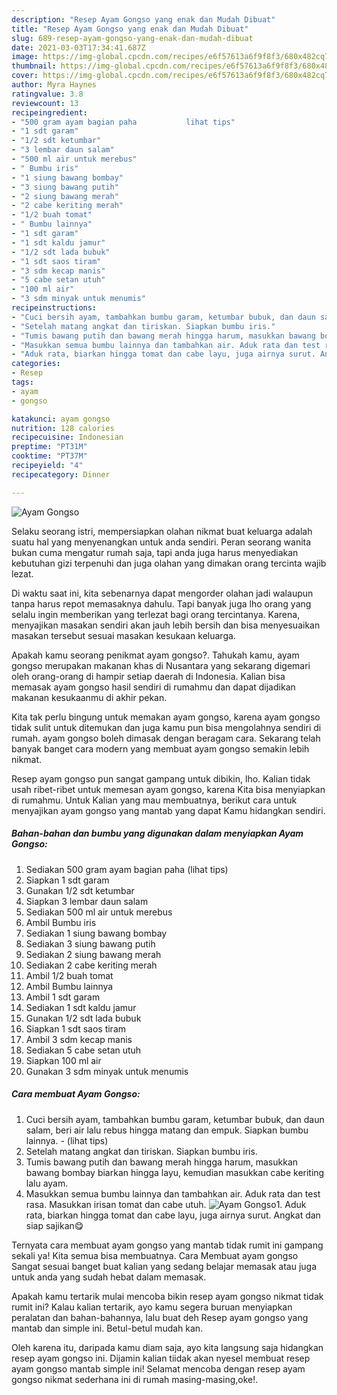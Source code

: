 ```yaml
---
description: "Resep Ayam Gongso yang enak dan Mudah Dibuat"
title: "Resep Ayam Gongso yang enak dan Mudah Dibuat"
slug: 689-resep-ayam-gongso-yang-enak-dan-mudah-dibuat
date: 2021-03-03T17:34:41.687Z
image: https://img-global.cpcdn.com/recipes/e6f57613a6f9f8f3/680x482cq70/ayam-gongso-foto-resep-utama.jpg
thumbnail: https://img-global.cpcdn.com/recipes/e6f57613a6f9f8f3/680x482cq70/ayam-gongso-foto-resep-utama.jpg
cover: https://img-global.cpcdn.com/recipes/e6f57613a6f9f8f3/680x482cq70/ayam-gongso-foto-resep-utama.jpg
author: Myra Haynes
ratingvalue: 3.8
reviewcount: 13
recipeingredient:
- "500 gram ayam bagian paha           lihat tips"
- "1 sdt garam"
- "1/2 sdt ketumbar"
- "3 lembar daun salam"
- "500 ml air untuk merebus"
- " Bumbu iris"
- "1 siung bawang bombay"
- "3 siung bawang putih"
- "2 siung bawang merah"
- "2 cabe keriting merah"
- "1/2 buah tomat"
- " Bumbu lainnya"
- "1 sdt garam"
- "1 sdt kaldu jamur"
- "1/2 sdt lada bubuk"
- "1 sdt saos tiram"
- "3 sdm kecap manis"
- "5 cabe setan utuh"
- "100 ml air"
- "3 sdm minyak untuk menumis"
recipeinstructions:
- "Cuci bersih ayam, tambahkan bumbu garam, ketumbar bubuk, dan daun salam, beri air lalu rebus hingga matang dan empuk. Siapkan bumbu lainnya.           (lihat tips)"
- "Setelah matang angkat dan tiriskan. Siapkan bumbu iris."
- "Tumis bawang putih dan bawang merah hingga harum, masukkan bawang bombay biarkan hingga layu, kemudian masukkan cabe keriting lalu ayam."
- "Masukkan semua bumbu lainnya dan tambahkan air. Aduk rata dan test rasa. Masukkan irisan tomat dan cabe utuh."
- "Aduk rata, biarkan hingga tomat dan cabe layu, juga airnya surut. Angkat dan siap sajikan😋"
categories:
- Resep
tags:
- ayam
- gongso

katakunci: ayam gongso 
nutrition: 128 calories
recipecuisine: Indonesian
preptime: "PT31M"
cooktime: "PT37M"
recipeyield: "4"
recipecategory: Dinner

---
```



![Ayam Gongso](https://img-global.cpcdn.com/recipes/e6f57613a6f9f8f3/680x482cq70/ayam-gongso-foto-resep-utama.jpg)

Selaku seorang istri, mempersiapkan olahan nikmat buat keluarga adalah suatu hal yang menyenangkan untuk anda sendiri. Peran seorang  wanita bukan cuma mengatur rumah saja, tapi anda juga harus menyediakan kebutuhan gizi terpenuhi dan juga olahan yang dimakan orang tercinta wajib lezat.

Di waktu  saat ini, kita sebenarnya dapat mengorder olahan jadi walaupun tanpa harus repot memasaknya dahulu. Tapi banyak juga lho orang yang selalu ingin memberikan yang terlezat bagi orang tercintanya. Karena, menyajikan masakan sendiri akan jauh lebih bersih dan bisa menyesuaikan masakan tersebut sesuai masakan kesukaan keluarga. 



Apakah kamu seorang penikmat ayam gongso?. Tahukah kamu, ayam gongso merupakan makanan khas di Nusantara yang sekarang digemari oleh orang-orang di hampir setiap daerah di Indonesia. Kalian bisa memasak ayam gongso hasil sendiri di rumahmu dan dapat dijadikan makanan kesukaanmu di akhir pekan.

Kita tak perlu bingung untuk memakan ayam gongso, karena ayam gongso tidak sulit untuk ditemukan dan juga kamu pun bisa mengolahnya sendiri di rumah. ayam gongso boleh dimasak dengan beragam cara. Sekarang telah banyak banget cara modern yang membuat ayam gongso semakin lebih nikmat.

Resep ayam gongso pun sangat gampang untuk dibikin, lho. Kalian tidak usah ribet-ribet untuk memesan ayam gongso, karena Kita bisa menyiapkan di rumahmu. Untuk Kalian yang mau membuatnya, berikut cara untuk menyajikan ayam gongso yang mantab yang dapat Kamu hidangkan sendiri.

<!--inarticleads1-->

##### Bahan-bahan dan bumbu yang digunakan dalam menyiapkan Ayam Gongso:

1. Sediakan 500 gram ayam bagian paha           (lihat tips)
1. Siapkan 1 sdt garam
1. Gunakan 1/2 sdt ketumbar
1. Siapkan 3 lembar daun salam
1. Sediakan 500 ml air untuk merebus
1. Ambil  Bumbu iris
1. Sediakan 1 siung bawang bombay
1. Sediakan 3 siung bawang putih
1. Sediakan 2 siung bawang merah
1. Sediakan 2 cabe keriting merah
1. Ambil 1/2 buah tomat
1. Ambil  Bumbu lainnya
1. Ambil 1 sdt garam
1. Sediakan 1 sdt kaldu jamur
1. Gunakan 1/2 sdt lada bubuk
1. Siapkan 1 sdt saos tiram
1. Ambil 3 sdm kecap manis
1. Sediakan 5 cabe setan utuh
1. Siapkan 100 ml air
1. Gunakan 3 sdm minyak untuk menumis




<!--inarticleads2-->

##### Cara membuat Ayam Gongso:

1. Cuci bersih ayam, tambahkan bumbu garam, ketumbar bubuk, dan daun salam, beri air lalu rebus hingga matang dan empuk. Siapkan bumbu lainnya. -           (lihat tips)
1. Setelah matang angkat dan tiriskan. Siapkan bumbu iris.
1. Tumis bawang putih dan bawang merah hingga harum, masukkan bawang bombay biarkan hingga layu, kemudian masukkan cabe keriting lalu ayam.
1. Masukkan semua bumbu lainnya dan tambahkan air. Aduk rata dan test rasa. Masukkan irisan tomat dan cabe utuh.
<img src="//assets-global.cpcdn.com/assets/icons/button_play-2c75c40dde080a61004c1f40b05d8f140eaff45d7e9e6481dc71c63d2e7c4909.png" alt="Ayam Gongso">1. Aduk rata, biarkan hingga tomat dan cabe layu, juga airnya surut. Angkat dan siap sajikan😋




Ternyata cara membuat ayam gongso yang mantab tidak rumit ini gampang sekali ya! Kita semua bisa membuatnya. Cara Membuat ayam gongso Sangat sesuai banget buat kalian yang sedang belajar memasak atau juga untuk anda yang sudah hebat dalam memasak.

Apakah kamu tertarik mulai mencoba bikin resep ayam gongso nikmat tidak rumit ini? Kalau kalian tertarik, ayo kamu segera buruan menyiapkan peralatan dan bahan-bahannya, lalu buat deh Resep ayam gongso yang mantab dan simple ini. Betul-betul mudah kan. 

Oleh karena itu, daripada kamu diam saja, ayo kita langsung saja hidangkan resep ayam gongso ini. Dijamin kalian tiidak akan nyesel membuat resep ayam gongso mantab simple ini! Selamat mencoba dengan resep ayam gongso nikmat sederhana ini di rumah masing-masing,oke!.

